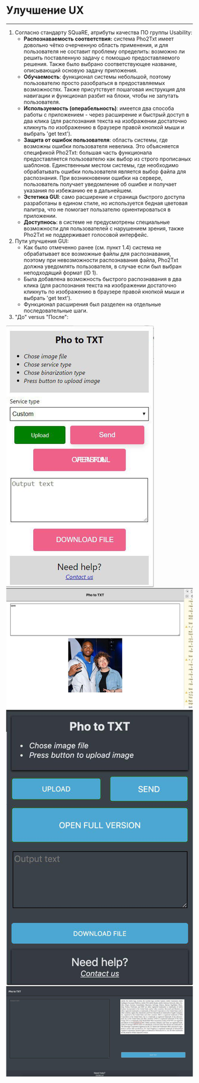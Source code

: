 # Улучшение UX
---
1) Согласно стандарту SQuaRE, атрибуты качества ПО группы Usability:  
    - **Распознаваемость соответствия:** система Pho2Txt имеет довольно чётко очерченную область применения, и для пользователя 
не составит проблему определить: возможно ли решить поставленную задачу с помощью предоставляемого решения. Также было выбрано соответствующее название, описывающий основую задачу приложения.   
    - **Обучаемость**: функционал системы небольшой, поэтому пользователю просто разобраться в предоставляемых возможностях. Также присутствует пошаговая инструкция для навигации и функционал разбит на блоки, чтобы не запутать пользователя.
    - **Используемость (операбельность)**: имеется два способа работы с приложением - через расширение и быстрый доступ в два клика (для распознания текста на изображении достаточно кликнуть по изображению в браузере правой кнопкой мыши и выбрать 'get text').
    - **Защита от ошибок пользователя**: область системы, где возможны ошибки пользователя невелика. Это объясняется 
спецификой Pho2Txt: большая часть функционала предоставляется пользователю как выбор из строго прописаных шаблонов. 
Единственным местом системы, где необходимо обрабатывать ошибки пользователя является выбор файла для распознания. При возникновении ошибки на сервере, пользователь получает уведомление об ошибке и получает указания по избежанию ее в дальнейшем.   
    - **Эстетика GUI**: само расширение и страница быстрого доступа разработаны в едином стиле, но используется бедная цветовая палитра, что не помогает пользателю ориентироваться в приложении.
    - **Доступнось**: в системе не предусмотрены специальные возможности для пользователей с нарушением зрения, также 
    Pho2Txt не поддерживает голосовой интерфейс.    
2) Пути улучшения GUI:
    - Как было отмеченно ранее (см. пункт 1.4) система не обрабатывает все возможные файлы для распознавания, поэтому 
    при невозможности распознавания файла, Pho2Txt должна уведомлять пользователя, в случае если был выбран неподходящий 
    формат (ID 1).
    - Была добавлена возможность быстрого распознавания в два клика (для распознания текста на изображении достаточно кликнуть по изображению в браузере правой кнопкой мыши и выбрать 'get text').
    - Функционал расширения был разделен на отдельные последовательные шаги.
3) "До" versus "После":

![Дo](https://github.com/neuropattern/Pho2txt-documentation/blob/master/before.jpg)
![Дo](https://github.com/neuropattern/Pho2txt-documentation/blob/master/before1.jpg)
![После](https://github.com/neuropattern/Pho2txt-documentation/blob/master/after.jpg)
![После](https://github.com/neuropattern/Pho2txt-documentation/blob/master/after1.jpg)
